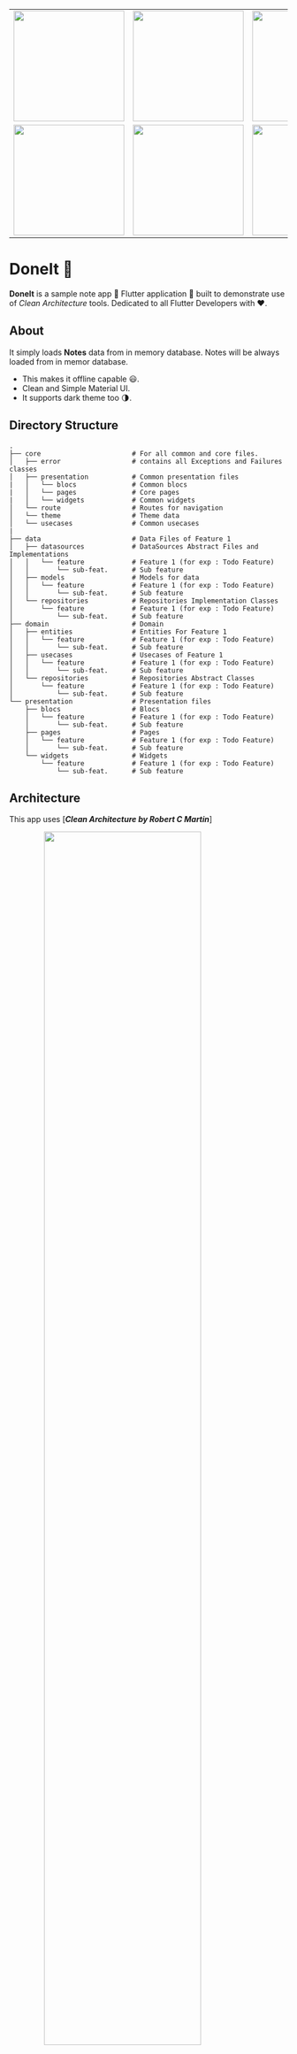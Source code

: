 <div style="text-align: center">
    <table>
        <tr>
            <td style="text-align: center">
                <img src="/project/images/HomePage.png" width="200"/>
            </td>
            <td style="text-align: center">
                <img src="/project/images/AddTodoPage.png" width="200"/>
            </td>
            <td style="text-align: center">
                <img src="/project/images/ViewTodoPage.png" width="200"/>
            </td>
            <td style="text-align: center">
                <img src="/project/images/SettingPage.png" width="200"/>
            </td>
        </tr>
        <tr>
             <td style="text-align: center">
                 <img src="/project/images/HomePage (Dark Mode).png" width="200"/>
             </td>
             <td style="text-align: center">
                 <img src="/project/images/AddTodoPage(Dark Mode).png" width="200"/>
             </td>
             <td style="text-align: center">
                 <img src="/project/images/ViewTodoPage(Dark Mode).png" width="200"/>
             </td>
             <td style="text-align: center">
                 <img src="/project/images/SettingPage (Dark Mode).png" width="200"/>
             </td>
        </tr>  
    </table>
</div>

# DoneIt 📝

**DoneIt** is a sample note app 📝 Flutter application 📱 built to demonstrate use of _Clean Architecture_ tools. Dedicated to all Flutter Developers with ❤️.

## About

It simply loads **Notes** data from in memory database. Notes will be always loaded from in memor database.

- This makes it offline capable 😃.
- Clean and Simple Material UI.
- It supports dark theme too 🌗.

## Directory Structure

    .
    ├── core                       # For all common and core files.
    │   ├── error                  # contains all Exceptions and Failures classes
    │   ├── presentation           # Common presentation files
    |   │   └── blocs              # Common blocs
    |   │   └── pages              # Core pages
    |   │   └── widgets            # Common widgets
    │   └── route                  # Routes for navigation
    │   └── theme                  # Theme data
    │   └── usecases               # Common usecases
    |
    ├── data                       # Data Files of Feature 1
    │   ├── datasources            # DataSources Abstract Files and Implementations
    │   │   └── feature            # Feature 1 (for exp : Todo Feature)
    │   │       └── sub-feat.      # Sub feature
    │   ├── models                 # Models for data
    │   │   └── feature            # Feature 1 (for exp : Todo Feature)
    │   │       └── sub-feat.      # Sub feature
    │   └── repositories           # Repositories Implementation Classes
    │       └── feature            # Feature 1 (for exp : Todo Feature)
    │           └── sub-feat.      # Sub feature
    ├── domain                     # Domain
    │   ├── entities               # Entities For Feature 1
    │   │   └── feature            # Feature 1 (for exp : Todo Feature)
    │   │       └── sub-feat.      # Sub feature
    │   ├── usecases               # Usecases of Feature 1
    │   │   └── feature            # Feature 1 (for exp : Todo Feature)
    │   │       └── sub-feat.      # Sub feature
    │   └── repositories           # Repositories Abstract Classes
    │       └── feature            # Feature 1 (for exp : Todo Feature)
    │           └── sub-feat.      # Sub feature
    └── presentation               # Presentation files
        ├── blocs                  # Blocs
        │   └── feature            # Feature 1 (for exp : Todo Feature)
        │       └── sub-feat.      # Sub feature
        ├── pages                  # Pages
        │   └── feature            # Feature 1 (for exp : Todo Feature)
        │       └── sub-feat.      # Sub feature
        └── widgets                # Widgets
            └── feature            # Feature 1 (for exp : Todo Feature)
                └── sub-feat.      # Sub feature

## Architecture

This app uses [***Clean Architecture by Robert C Martin***]

<img src="https://github.com/ResoCoder/flutter-tdd-clean-architecture-course/blob/master/architecture-proposal.png" style="display: block; margin-left: auto; margin-right: auto; width: 75%;"/>

Image Source : [ResoCoder](https://resocoder.com)

## Contribute

If you want to contribute to this library, you're always welcome!
See [Contributing Guidelines](CONTRIBUTING.md).

## Branches

    .
    ├── master                       # Contains the latest release
           ├── dev                   # Contains the latest development
                ├── feature1         # feature 1 created from dev
                ├── feature2         # feature 2 created from dev
                ├── feature3         # feature 3 created from dev
                ├── bugFix1          # bugfix 1 created from dev
                ├── bugFix2          # bugfix 1 created from dev
                ├── docChange1       # docChange 1 created from dev
                ├── docChange1       # docChange 2 created from dev

Note : Create pull request for feature,bugfix,docChange to only dev branch.

## Acknowledgement

This repo is the update to the original repo by Shubham Chhimpa.[![GitHub](https://img.shields.io/github/followers/shubham-chhimpa?label=Follow&style=social)](/https://github.com/shubham-chhimpa/done_it)

This repo is updated with the latest flutter packages as of Oct. 2021.
